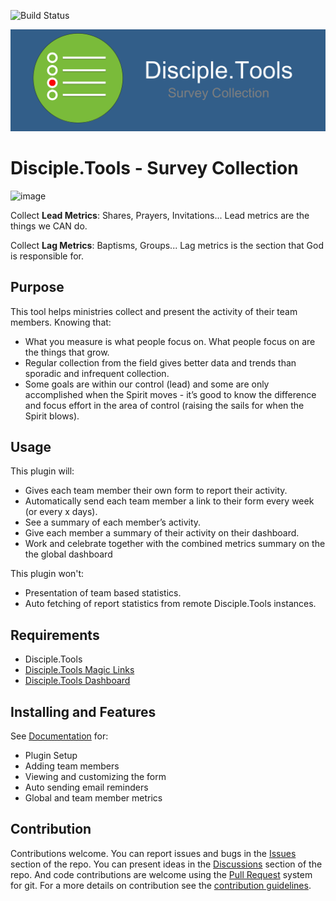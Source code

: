 ![Build Status](https://github.com/DiscipleTools/disciple-tools-survey-collection/actions/workflows/ci.yml/badge.svg?branch=master)




![Plugin Banner](https://github.com/DiscipleTools/disciple-tools-survey-collection/raw/master/documentation/banner.png)

# Disciple.Tools - Survey Collection

![image](https://user-images.githubusercontent.com/24901539/230605327-5de47a16-e1bb-45a5-bacf-c2e3195862cd.png)

Collect **Lead Metrics**: Shares, Prayers, Invitations...
Lead metrics are the things we CAN do.  

Collect **Lag Metrics**: Baptisms, Groups...
Lag metrics is the section that God is responsible for.

## Purpose

This tool helps ministries collect and present the activity of their team members. Knowing that:
- What you measure is what people focus on. What people focus on are the things that grow.
- Regular collection from the field gives better data and trends than sporadic and infrequent collection.
- Some goals are within our control (lead) and some are only accomplished when the Spirit moves - it’s good to know the difference and focus effort in the area of control (raising the sails for when the Spirit blows).

## Usage

This plugin will:
- Gives each team member their own form to report their activity.
- Automatically send each team member a link to their form every week (or every x days). 
- See a summary of each member’s activity.
- Give each member a summary of their activity on their dashboard.
- Work and celebrate together with the combined metrics summary on the the global dashboard 

This plugin won't:
- Presentation of team based statistics.
- Auto fetching of report statistics from remote Disciple.Tools instances.

## Requirements

* Disciple.Tools
* [Disciple.Tools Magic Links](https://disciple.tools/plugins/magic-link-sender/) 
* [Disciple.Tools Dashboard](https://disciple.tools/plugins/dashboard/)

## Installing and Features

See [Documentation](https://github.com/DiscipleTools/disciple-tools-survey-collection/wiki) for:
- Plugin Setup
- Adding team members
- Viewing and customizing the form
- Auto sending email reminders
- Global and team member metrics

## Contribution

Contributions welcome. You can report issues and bugs in the
[Issues](https://github.com/DiscipleTools/disciple-tools-survey-collection/issues) section of the repo. You can present ideas
in the [Discussions](https://github.com/DiscipleTools/disciple-tools-survey-collection/discussions) section of the repo. And
code contributions are welcome using the [Pull Request](https://github.com/DiscipleTools/disciple-tools-survey-collection/pulls)
system for git. For a more details on contribution see the
[contribution guidelines](https://github.com/DiscipleTools/disciple-tools-survey-collection/blob/master/CONTRIBUTING.md).
